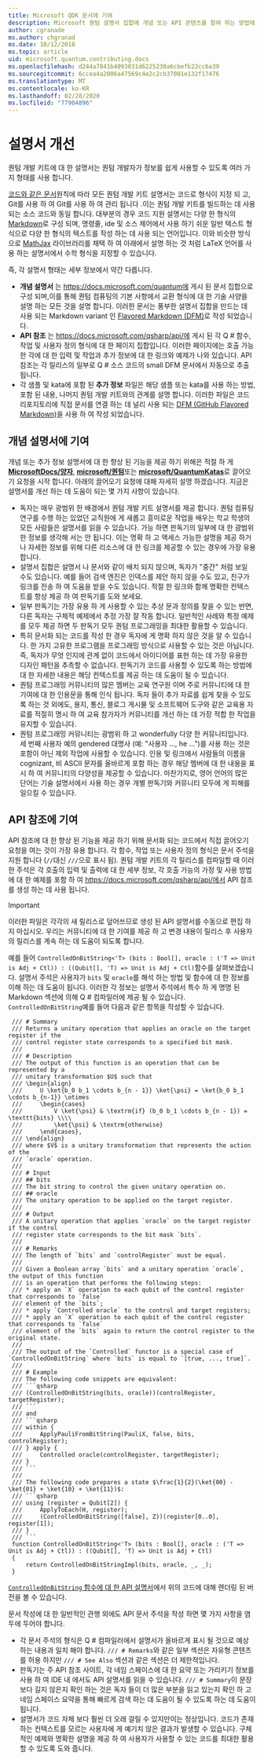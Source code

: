 ```yaml
---
title: Microsoft QDK 문서에 기여
description: Microsoft 퀀텀 설명서 집합에 개념 또는 API 콘텐츠를 참여 하는 방법에 대해 알아봅니다.
author: cgranade
ms.author: chgranad
ms.date: 10/12/2018
ms.topic: article
uid: microsoft.quantum.contributing.docs
ms.openlocfilehash: d244a7841b4093031d6225230a6cbefb22cc6a39
ms.sourcegitcommit: 6ccea4a2006a47569c4e2c2cb37001e132f17476
ms.translationtype: MT
ms.contentlocale: ko-KR
ms.lasthandoff: 02/28/2020
ms.locfileid: "77904896"
---
```

# <a name="improving-documentation"></a>설명서 개선 #

퀀텀 개발 키트에 대 한 설명서는 퀀텀 개발자가 정보를 쉽게 사용할 수 있도록 여러 가지 형태를 사용 합니다.

[코드와 같은 문서](https://www.writethedocs.org/guide/docs-as-code/)원칙에 따라 모든 퀀텀 개발 키트 설명서는 코드로 형식이 지정 되 고, Git를 사용 하 여 Git를 사용 하 여 관리 됩니다 .이는 퀀텀 개발 키트를 빌드하는 데 사용 되는 소스 코드와 동일 합니다.
대부분의 경우 코드 지원 설명서는 다양 한 형식의 [Markdown](https://daringfireball.net/projects/markdown/)로 구성 되며, 명령줄, ide 및 소스 제어에서 사용 하기 쉬운 일반 텍스트 형식으로 다양 한 형식의 텍스트를 작성 하는 데 사용 되는 언어입니다.
이와 비슷한 방식으로 [MathJax](https://www.mathjax.org/) 라이브러리를 채택 하 여 아래에서 설명 하는 것 처럼 LaTeX 언어를 사용 하는 설명서에서 수학 형식을 지정할 수 있습니다.


즉, 각 설명서 형태는 세부 정보에서 약간 다릅니다.

- **개념 설명서** 는 https://docs.microsoft.com/quantum에 게시 된 문서 집합으로 구성 되며,이를 통해 퀀텀 컴퓨팅의 기본 사항에서 교환 형식에 대 한 기술 사양을 설명 하는 모든 것을 설명 합니다. 이러한 문서는 풍부한 설명서 집합을 만드는 데 사용 되는 Markdown variant 인 [Flavored Markdown (DFM)](https://dotnet.github.io/docfx/spec/docfx_flavored_markdown.html)로 작성 되었습니다.
- **API 참조** 는 https://docs.microsoft.com/qsharp/api/에 게시 된 각 Q # 함수, 작업 및 사용자 정의 형식에 대 한 페이지 집합입니다. 이러한 페이지에는 호출 가능한 각에 대 한 입력 및 작업과 추가 정보에 대 한 링크와 예제가 나와 있습니다. API 참조는 각 릴리스의 일부로 Q # 소스 코드의 small DFM 문서에서 자동으로 추출 됩니다.
- 각 샘플 및 kata에 포함 된 **추가 정보<!---->** 파일은 해당 샘플 또는 kata를 사용 하는 방법, 포함 된 내용, 나머지 퀀텀 개발 키트와의 관계를 설명 합니다. 이러한 파일은 코드 리포지토리에 직접 문서를 연결 하는 데 널리 사용 되는 [DFM (GitHub Flavored Markdown)](https://github.github.com/gfm/)을 사용 하 여 작성 되었습니다.

## <a name="contributing-to-the-conceptual-documentation"></a>개념 설명서에 기여 ##

개념 또는 추가 정보 설명서에 대 한 향상 된 기능을 제공 하기 위해은 적절 하 게 [**MicrosoftDocs/양자**](https://github.com/MicrosoftDocs/quantum-docs-pr/
), [**microsoft/퀀텀**](https://github.com/Microsoft/Quantum)또는 [**microsoft/QuantumKatas**](https://github.com/Microsoft/QuantumKatas)로 끌어오기 요청을 시작 합니다.
아래의 끌어오기 요청에 대해 자세히 설명 하겠습니다. 지금은 설명서를 개선 하는 데 도움이 되는 몇 가지 사항이 있습니다.

- 독자는 매우 광범위 한 배경에서 퀀텀 개발 키트 설명서를 제공 합니다. 퀀텀 컴퓨팅 연구를 수행 하는 있었던 교직원에 게 새롭고 흥미로운 작업을 배우는 학교 학생의 모든 사람들은 설명서를 읽을 수 있습니다. 가능 하면 판독기의 일부에 대 한 광범위 한 정보를 생각해 서는 안 됩니다. 이는 명확 하 고 액세스 가능한 설명을 제공 하거나 자세한 정보를 위해 다른 리소스에 대 한 링크를 제공할 수 있는 경우에 가장 유용 합니다.
- 설명서 집합은 설명서 나 문서와 같이 배치 되지 않으며, 독자가 "중간" 처럼 보일 수도 있습니다. 예를 들어 검색 엔진은 인덱스를 제안 하지 않을 수도 있고, 친구가 링크를 전송 하 여 도움을 받을 수도 있습니다. 적절 한 링크와 함께 명확한 컨텍스트를 항상 제공 하 여 판독기를 도와 보세요.
- 일부 판독기는 가장 유용 하 게 사용할 수 있는 추상 문과 정의를 찾을 수 있는 반면, 다른 독자는 구체적 예제에서 추정 가장 잘 작동 합니다. 일반적인 사례와 특정 예제를 모두 제공 하면 두 판독기 모두 퀀텀 프로그래밍을 최대한 활용할 수 있습니다.
- 특히 문서화 되는 코드를 작성 한 경우 독자에 게 명확 하지 않은 것을 알 수 있습니다. 한 가지 고유한 프로그램을 프로그래밍 방식으로 사용할 수 있는 것은 아닙니다. 즉, 독자가 무엇 인지에 관계 없이 코드에서 아이디어를 표현 하는 데 가장 유용한 디자인 패턴을 추측할 수 없습니다. 판독기가 코드를 사용할 수 있도록 하는 방법에 대 한 자세한 내용은 해당 컨텍스트를 제공 하는 데 도움이 될 수 있습니다.
- 퀀텀 프로그래밍 커뮤니티의 많은 멤버는 교육 연구원 이며 주로 커뮤니티에 대 한 기여에 대 한 인용문을 통해 인식 됩니다. 독자 들이 추가 자료를 쉽게 찾을 수 있도록 하는 것 외에도, 용지, 통신, 블로그 게시물 및 소프트웨어 도구와 같은 교육용 자료를 적절히 명시 하 여 교육 참가자가 커뮤니티를 개선 하는 데 가장 적합 한 작업을 유지할 수 있습니다.
- 퀀텀 프로그래밍 커뮤니티는 광범위 하 고 wonderfully 다양 한 커뮤니티입니다. 세 번째 사용자 예의 gendered 대명사 (예: "사용자 ..., he ...")를 사용 하는 것은 포함이 아닌 제외 작업에 사용할 수 있습니다. 인용 및 링크에서 사람들의 이름을 cognizant, 비 ASCII 문자를 올바르게 포함 하는 경우 해당 멤버에 대 한 내용을 표시 하 여 커뮤니티의 다양성을 제공할 수 있습니다. 마찬가지로, 영어 언어의 많은 단어는 기술 설명서에서 사용 하는 경우 개별 판독기와 커뮤니티 모두에 게 피해를 일으킬 수 있습니다.

## <a name="contributing-to-the-api-references"></a>API 참조에 기여 ##

API 참조에 대 한 향상 된 기능을 제공 하기 위해 문서화 되는 코드에서 직접 끌어오기 요청을 여는 것이 가장 유용 합니다.
각 함수, 작업 또는 사용자 정의 형식은 문서 주석을 지원 합니다 (`//`대신 `///`으로 표시 됨).
퀀텀 개발 키트의 각 릴리스를 컴파일할 때 이러한 주석은 각 호출의 입력 및 출력에 대 한 세부 정보, 각 호출 가능의 가정 및 사용 방법에 대 한 예제를 포함 하 여 https://docs.microsoft.com/qsharp/api/에서 API 참조를 생성 하는 데 사용 됩니다.

> [!IMPORTANT]
> 이러한 파일은 각각의 새 릴리스로 덮어쓰므로 생성 된 API 설명서를 수동으로 편집 하지 마십시오.
> 우리는 커뮤니티에 대 한 기여를 제공 하 고 변경 내용이 릴리스 후 사용자의 릴리스를 계속 하는 데 도움이 되도록 합니다.

예를 들어 `ControlledOnBitString<'T> (bits : Bool[], oracle : ('T => Unit is Adj + Ctl)) : ((Qubit[], 'T) => Unit is Adj + Ctl)`함수를 살펴보겠습니다.
설명서 주석은 사용자가 `bits` 및 `oracle`를 해석 하는 방법 및 함수에 대 한 정보를 이해 하는 데 도움이 됩니다.
이러한 각 정보는 설명서 주석에서 특수 하 게 명명 된 Markdown 섹션에 의해 Q # 컴파일러에 제공 될 수 있습니다.
`ControlledOnBitString`예를 들어 다음과 같은 항목을 작성할 수 있습니다.

```qsharp
 /// # Summary
 /// Returns a unitary operation that applies an oracle on the target register if the 
 /// control register state corresponds to a specified bit mask.
 ///
 /// # Description
 /// The output of this function is an operation that can be represented by a
 /// unitary transformation $U$ such that
 /// \begin{align}
 ///     U \ket{b_0 b_1 \cdots b_{n - 1}} \ket{\psi} = \ket{b_0 b_1 \cdots b_{n-1}} \otimes
 ///     \begin{cases}
 ///         V \ket{\psi} & \textrm{if} (b_0 b_1 \cdots b_{n - 1}) = \texttt{bits} \\\\
 ///         \ket{\psi} & \textrm{otherwise}
 ///     \end{cases},
 /// \end{align}
 /// where $V$ is a unitary transformation that represents the action of the
 /// `oracle` operation.
 ///
 /// # Input
 /// ## bits
 /// The bit string to control the given unitary operation on.
 /// ## oracle
 /// The unitary operation to be applied on the target register.
 ///
 /// # Output
 /// A unitary operation that applies `oracle` on the target register if the control 
 /// register state corresponds to the bit mask `bits`.
 ///
 /// # Remarks
 /// The length of `bits` and `controlRegister` must be equal.
 ///
 /// Given a Boolean array `bits` and a unitary operation `oracle`, the output of this function
 /// is an operation that performs the following steps:
 /// * apply an `X` operation to each qubit of the control register that corresponds to `false` 
 /// element of the `bits`;
 /// * apply `Controlled oracle` to the control and target registers;
 /// * apply an `X` operation to each qubit of the control register that corresponds to `false` 
 /// element of the `bits` again to return the control register to the original state.
 ///
 /// The output of the `Controlled` functor is a special case of `ControlledOnBitString` where `bits` is equal to `[true, ..., true]`.
 ///
 /// # Example
 /// The following code snippets are equivalent:
 /// ```qsharp
 /// (ControlledOnBitString(bits, oracle))(controlRegister, targetRegister);
 /// ```
 /// and
 /// ```qsharp
 /// within {
 ///     ApplyPauliFromBitString(PauliX, false, bits, controlRegister);
 /// } apply {
 ///     Controlled oracle(controlRegister, targetRegister);
 /// }
 /// ```
 ///
 /// The following code prepares a state $\frac{1}{2}(\ket{00} - \ket{01} + \ket{10} + \ket{11})$:
 /// ```qsharp
 /// using (register = Qubit[2]) {
 ///     ApplyToEach(H, register);
 ///     (ControlledOnBitString([false], Z))(register[0..0], register[1]);
 /// }
 /// ```
 function ControlledOnBitString<'T> (bits : Bool[], oracle : ('T => Unit is Adj + Ctl)) : ((Qubit[], 'T) => Unit is Adj + Ctl)
 {
     return ControlledOnBitStringImpl(bits, oracle, _, _);
 }
```
[`ControlledOnBitString` 함수에 대 한 API 설명서](xref:microsoft.quantum.canon.controlledonbitstring)에서 위의 코드에 대해 렌더링 된 버전을 볼 수 있습니다.

문서 작성에 대 한 일반적인 관행 외에도 API 문서 주석을 작성 하면 몇 가지 사항을 염두에 두어야 합니다.

- 각 문서 주석의 형식은 Q # 컴파일러에서 설명서가 올바르게 표시 될 것으로 예상 하는 내용과 일치 해야 합니다. `/// # Remarks`와 같은 일부 섹션은 자유형 콘텐츠를 허용 하지만 `/// # See Also` 섹션과 같은 섹션은 더 제한적입니다.
- 판독기는 주 API 참조 사이트, 각 네임 스페이스에 대 한 요약 또는 가리키기 정보를 사용 하 여 IDE 내 에서도 API 설명서를 읽을 수 있습니다. `/// # Summary`이 문장 보다 길지 않은지 확인 하는 것은 독자 들이 더 많은 부분을 읽고 있는지 확인 하 고 네임 스페이스 요약을 통해 빠르게 검색 하는 데 도움이 될 수 있도록 하는 데 도움이 됩니다.
- 설명서가 코드 자체 보다 훨씬 더 오래 걸릴 수 있지만이는 정상입니다. 코드가 존재 하는 컨텍스트를 모르는 사용자에 게 예기치 않은 결과가 발생할 수 있습니다. 구체적인 예제와 명확한 설명을 제공 하 여 사용자가 사용할 수 있는 코드를 최대한 활용할 수 있도록 도와 줍니다.

<!-- ## LaTeX Formatting ##

**TODO** -->
